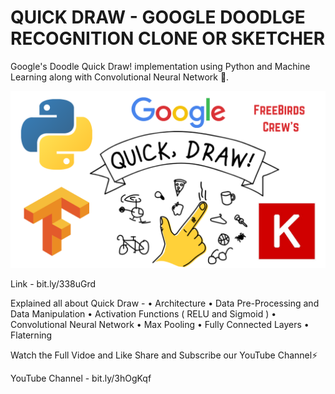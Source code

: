 # QUICK DRAW - GOOGLE DOODLGE RECOGNITION CLONE OR SKETCHER

Google's Doodle Quick Draw! implementation using Python and Machine Learning along with Convolutional Neural Network 🛑.

![Screenshot](Freebirds_Crew.png)

Link - bit.ly/338uGrd

Explained all about Quick Draw -
• Architecture
• Data Pre-Processing and Data Manipulation
• Activation Functions ( RELU and Sigmoid )
• Convolutional Neural Network
• Max Pooling
• Fully Connected Layers
• Flaterning

Watch the Full Vidoe and Like Share and Subscribe our YouTube Channel⚡

YouTube Channel - bit.ly/3hOgKqf
